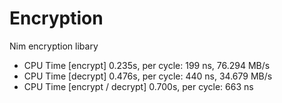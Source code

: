 # Encryption
Nim encryption libary

- CPU Time [encrypt] 0.235s, per cycle: 199 ns, 76.294 MB/s
- CPU Time [decrypt] 0.476s, per cycle: 440 ns, 34.679 MB/s
- CPU Time [encrypt / decrypt] 0.700s, per cycle: 663 ns
